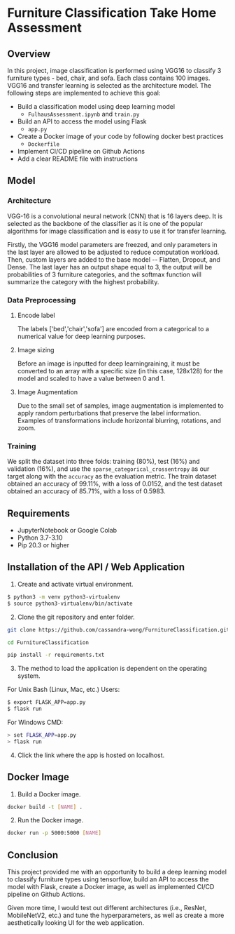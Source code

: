 # Furniture Classification Take Home Assessment

## Overview

In this project, image classification is performed using VGG16 to classify 3 furniture types - bed, chair, and sofa. Each class contains 100 images. VGG16 and transfer learning is selected as the architecture model. The following steps are implemented to achieve this goal:

- Build a classification model using deep learning model
  - `FulhausAssessment.ipynb` and `train.py`
- Build an API to access the model using Flask
  - `app.py`
- Create a Docker image of your code by following docker best practices
  - `Dockerfile`
- Implement CI/CD pipeline on Github Actions
- Add a clear README file with instructions

## Model

### Architecture

VGG-16 is a convolutional neural network (CNN) that is 16 layers deep. It is selected as the backbone of the classifier as it is one of the popular algorithms for image classification and is easy to use it for transfer learning. 

Firstly, the VGG16 model parameters are freezed, and only parameters in the last layer are allowed to be adjusted to reduce computation workload. Then, custom layers are added to the base model -- Flatten, Dropout, and Dense. The last layer has an output shape equal to 3, the output will be probabilities of 3 furniture categories, and the softmax function will summarize the category with the highest probability.

### Data Preprocessing

1. Encode label

    The labels ['bed','chair','sofa'] are encoded from a categorical to a numerical value for deep learning purposes.

2. Image sizing

    Before an image is inputted for deep learningraining, it must be converted to an array with a specific size (in this case, 128x128) for the model and scaled to have a value between 0 and 1.

3. Image Augmentation

    Due to the small set of samples, image augmentation is implemented to apply random perturbations that preserve the label information. Examples of transformations include horizontal blurring, rotations, and zoom.

### Training

We split the dataset into three folds: training (80%), test (16%) and validation (16%), and use the `sparse_categorical_crossentropy` as our target along with the `accuracy` as the evaluation metric. The train dataset obtained an accuracy of 99.11%, with a loss of 0.0152, and the test dataset obtained an accuracy of 85.71%, with a loss of 0.5983. 

## Requirements

- JupyterNotebook or Google Colab
- Python 3.7-3.10
- Pip 20.3 or higher

## Installation of the API / Web Application

1. Create and activate virtual environment.

```sh
$ python3 -m venv python3-virtualenv
$ source python3-virtualenv/bin/activate
```

2. Clone the git repository and enter folder.

```sh
git clone https://github.com/cassandra-wong/FurnitureClassification.git
```
```sh
cd FurnitureClassification
```
```sh
pip install -r requirements.txt 
```

3. The method to load the application is dependent on the operating system.

For Unix Bash (Linux, Mac, etc.) Users:
```sh
$ export FLASK_APP=app.py 
$ flask run
```

For Windows CMD:
```sh
> set FLASK_APP=app.py 
> flask run
```

4. Click the link where the app is hosted on localhost.


## Docker Image

1. Build a Docker image.

```sh
docker build -t [NAME] .
```

2. Run the Docker image.
```sh
docker run -p 5000:5000 [NAME]
```

## Conclusion

This project provided me with an opportunity to build a deep learning model to classify furniture types using tensorflow, build an API to access the model with Flask, create a Docker image, as well as implemented CI/CD pipeline on Github Actions. 

Given more time, I would test out different architectures (i.e., ResNet, MobileNetV2, etc.) and tune the hyperparameters, as well as create a more aesthetically looking UI for the web application. 
